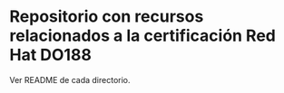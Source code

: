 # Repositorio con recursos relacionados a la certificación Red Hat DO188

Ver README de cada directorio.
